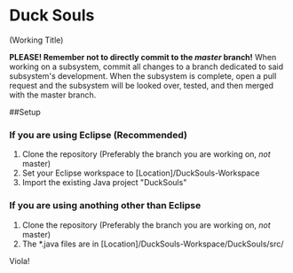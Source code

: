 # Duck Souls
(Working Title)

**PLEASE! Remember not to directly commit to the _master_ branch!**
When working on a subsystem, commit all changes to a branch dedicated to said subsystem's development. When the subsystem is complete, open a pull request and the subsystem will be looked over, tested, and then merged with the master branch.

##Setup

### If you are using Eclipse (Recommended)
1. Clone the repository (Preferably the branch you are working on, _not_ master)
2. Set your Eclipse workspace to [Location]/DuckSouls-Workspace
3. Import the existing Java project "DuckSouls"

### If you are using anothing other than Eclipse
1. Clone the repository (Preferably the branch you are working on, _not_ master)
2. The \*.java files are in [Location]/DuckSouls-Workspace/DuckSouls/src/

Viola! 
